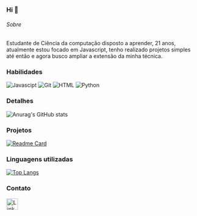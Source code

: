### Hi 👋
###### Sobre

Estudante de Ciência da computação disposto a aprender, 21 anos, atualmente estou focado em Javascript, tenho realizado projetos simples até então e agora busco ampliar a extensão da minha técnica.

### Habilidades

![Javascipt](https://img.shields.io/badge/JavaScript-F7DF1E?style=for-the-badge&logo=javascript&logoColor=black)
![Git](https://img.shields.io/badge/Git-E34F26?style=for-the-badge&logo=git&logoColor=white)
![HTML](https://img.shields.io/badge/HTML-239120?style=for-the-badge&logo=html5&logoColor=white)
![Python](https://img.shields.io/badge/Python-3776AB?style=for-the-badge&logo=python&logoColor=white)



### Detalhes

![Anurag's GitHub stats](https://github-readme-stats.vercel.app/api?username=joaoloeblein&theme=github_dark&show_icons=true)

### Projetos

[![Readme Card](https://github-readme-stats.vercel.app/api/pin/?username=joaoloeblein&repo=7DaysOfCode&theme=github_dark)](https://github.com/anuraghazra/github-readme-stats)

### Linguagens utilizadas

[![Top Langs](https://github-readme-stats.vercel.app/api/top-langs/?username=joaoloeblein&theme=github_dark)](https://github.com/anuraghazra/github-readme-stats)

### Contato

[<img src='https://img.shields.io/badge/LinkedIn-0077B5?style=for-the-badge&logo=linkedin&logoColor=white' alt='Linkedin' height='30'>](https://www.linkedin.com/in/jo%C3%A3o-l-b3200b142)

